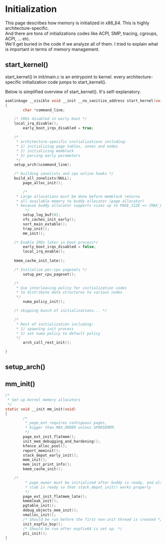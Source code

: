 # Initialization

This page describes how memory is initialized in x86_64. This is highly architecture-specific.    
And there are tons of initializations codes like ACPI, SMP, tracing, cgroups, ACPI, ... etc.  
We'll get buried in the code if we analyze all of them. I tried to explain what is important in terms of memory management.  

## start_kernel()

start_kernel() in init/main.c is an entrypoint to kernel. every architecture-specific initialization code jumps to start_kernel().  

Below is simplified overview of start_kernel(). It's self-explanatory.  

```c
asmlinkage __visible void __init __no_sanitize_address start_kernel(void)
{
        char *command_line;

	/* IRQs disabled in early boot */
	local_irq_disable();
        early_boot_irqs_disabled = true;

	/*
	 * architecture-specific initializations including:
	 * 1) initializing page tables, zones and nodes
	 * 2) initializing memblock
	 * 3) parsing early parameters
	 */
	setup_arch(&command_line);

	/* building zonelists and cpu online hooks */
	build_all_zonelists(NULL);
        page_alloc_init();

        /*
	 * Large allocations must be done before memblock returns
	 * all available memory to buddy allocator (page allocator)
	 * because buddy allocator supports sizes up to PAGE_SIZE << (MAX_ORDER - 1).
         */
        setup_log_buf(0);
        vfs_caches_init_early();
        sort_main_extable();
        trap_init();
        mm_init();

	/* Enable IRQs later in boot process*/
        early_boot_irqs_disabled = false;
        local_irq_enable();
	
	kmem_cache_init_late();

	/* Initialize per-cpu pagesets */
        setup_per_cpu_pageset();

	/*
	 * Use interleaving policy for initialization codes
	 * to distribute data structures to various nodes
	 */
        numa_policy_init();

	/* skipping bunch of initializations... */

	/*
	 * Rest of initialization including:
	 * 1) spawning init process
	 * 2) set numa policy to default policy
	 */
        arch_call_rest_init();

}
```

## setup_arch()


## mm_init()

```c
/*
 * Set up kernel memory allocators
 */
static void __init mm_init(void)
{
        /*
         * page_ext requires contiguous pages,
         * bigger than MAX_ORDER unless SPARSEMEM.
         */
        page_ext_init_flatmem();
        init_mem_debugging_and_hardening();
        kfence_alloc_pool();
        report_meminit();
        stack_depot_early_init();
        mem_init();
        mem_init_print_info();
        kmem_cache_init();

	/*
         * page_owner must be initialized after buddy is ready, and also after
         * slab is ready so that stack_depot_init() works properly
         */
        page_ext_init_flatmem_late();
        kmemleak_init();
        pgtable_init();
        debug_objects_mem_init();
        vmalloc_init();
        /* Should be run before the first non-init thread is created */
        init_espfix_bsp();
        /* Should be run after espfix64 is set up. */
        pti_init();
}
```
